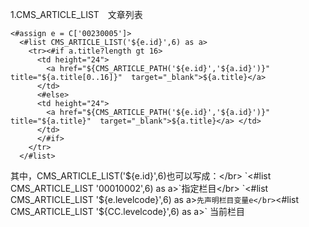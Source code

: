 1.CMS_ARTICLE_LIST&emsp;文章列表</br>
```
<#assign e = C['00230005']>
  <#list CMS_ARTICLE_LIST('${e.id}',6) as a> 
    <tr><#if a.title?length gt 16>
      <td height="24">
        <a href="${CMS_ARTICLE_PATH('${e.id}','${a.id}')}" title="${a.title[0..16]}"  target="_blank">${a.title}</a>
      </td>
      <#else>
      <td height="24">
        <a href="${CMS_ARTICLE_PATH('${e.id}','${a.id}')}" title="${a.title}"  target="_blank">${a.title}</a> </td>
      </td>
      </#if>
    </tr>
  </#list>    
```
其中，CMS_ARTICLE_LIST('${e.id}',6)也可以写成：</br>
`<#list CMS_ARTICLE_LIST '00010002',6) as a>`指定栏目</br>
`<#list CMS_ARTICLE_LIST '${e.levelcode}',6) as a>` 先声明栏目变量e</br>
`<#list CMS_ARTICLE_LIST '${CC.levelcode}',6) as a>` 当前栏目</br>

